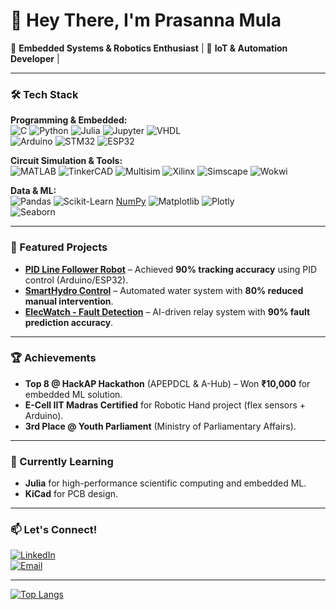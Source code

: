 # 👋 Hey There, I'm **Prasanna Mula**  
🔌 **Embedded Systems & Robotics Enthusiast** | 🤖 **IoT & Automation Developer** |

---

### **🛠️ Tech Stack**  
**Programming & Embedded:**  
![C](https://img.shields.io/badge/C-00599C?style=flat&logo=c&logoColor=white) ![Python](https://img.shields.io/badge/Python-3776AB?style=flat&logo=python&logoColor=white) ![Julia](https://img.shields.io/badge/Julia-9558B2?style=flat&logo=julia&logoColor=white) ![Jupyter](https://img.shields.io/badge/Jupyter-F37626?style=flat&logo=jupyter&logoColor=white) ![VHDL](https://img.shields.io/badge/VHDL-8C4FF0?style=flat)  
![Arduino](https://img.shields.io/badge/Arduino-00979D?style=flat&logo=arduino&logoColor=white) ![STM32](https://img.shields.io/badge/STM32-03234B?style=flat&logo=stmicroelectronics&logoColor=white) ![ESP32](https://img.shields.io/badge/ESP32-E7352C?style=flat&logo=espressif&logoColor=white)

**Circuit Simulation & Tools:**  
![MATLAB](https://img.shields.io/badge/MATLAB-0076A8?style=flat&logo=mathworks&logoColor=white) ![TinkerCAD](https://img.shields.io/badge/TinkerCAD-FF6F00?style=flat&logo=autodesk&logoColor=white) ![Multisim](https://img.shields.io/badge/Multisim-00AAFF?style=flat&logo=ni&logoColor=white) ![Xilinx](https://img.shields.io/badge/Xilinx-E01F27?style=flat&logo=xilinx&logoColor=white) ![Simscape](https://img.shields.io/badge/Simscape-0076A8?style=flat&logo=mathworks&logoColor=white) ![Wokwi](https://img.shields.io/badge/Wokwi-333333?style=flat&logo=wokwi&logoColor=white)

**Data & ML:**  
![Pandas](https://img.shields.io/badge/Pandas-150458?style=flat&logo=pandas&logoColor=white) ![Scikit-Learn](https://img.shields.io/badge/Scikit_Learn-F7931E?style=flat&logo=scikitlearn&logoColor=white) [NumPy](https://img.shields.io/badge/NumPy-013243?style=flat&logo=numpy&logoColor=white) ![Matplotlib](https://img.shields.io/badge/Matplotlib-11557C?style=flat&logo=matplotlib&logoColor=white) ![Plotly](https://img.shields.io/badge/Plotly-3F4F75?style=flat&logo=plotly&logoColor=white)  
![Seaborn](https://img.shields.io/badge/Seaborn-5B8FA8?style=flat)  

---

### **🚀 Featured Projects**  
- **[PID Line Follower Robot](https://github.com/Prasanna1Mula/Line-Follower-Robot)** – Achieved **90% tracking accuracy** using PID control (Arduino/ESP32).  
- **[SmartHydro Control](https://github.com/Prasanna1Mula/starter-project)** – Automated water system with **80% reduced manual intervention**.  
- **[ElecWatch - Fault Detection](https://github.com/Prasanna1Mula/HACKAP)** – AI-driven relay system with **90% fault prediction accuracy**.  

---

### **🏆 Achievements**  
- **Top 8 @ HackAP Hackathon** (APEPDCL & A-Hub) – Won **₹10,000** for embedded ML solution.  
- **E-Cell IIT Madras Certified** for Robotic Hand project (flex sensors + Arduino).  
- **3rd Place @ Youth Parliament** (Ministry of Parliamentary Affairs).

---

### **🌱 Currently Learning**  
- **Julia** for high-performance scientific computing and embedded ML.  
- **KiCad** for PCB design.

--- 

### **📫 Let's Connect!**  
[![LinkedIn](https://img.shields.io/badge/LinkedIn-Mula_Lakshmi_Prasanna-0A66C2?style=flat&logo=linkedin)](https://www.linkedin.com/in/mulalakshmiprasanna2005)  
[![Email](https://img.shields.io/badge/Gmail-prasanna.Mula1@gmail.com-EA4335?style=flat&logo=gmail&logoColor=white)](mailto:prasanna.Mula1@gmail.com)  

---
[![Top Langs](https://github-readme-stats.vercel.app/api/top-langs/?username=Prasanna1Mula&layout=compact&theme=dark)](https://github.com/Prasanna1Mula)
